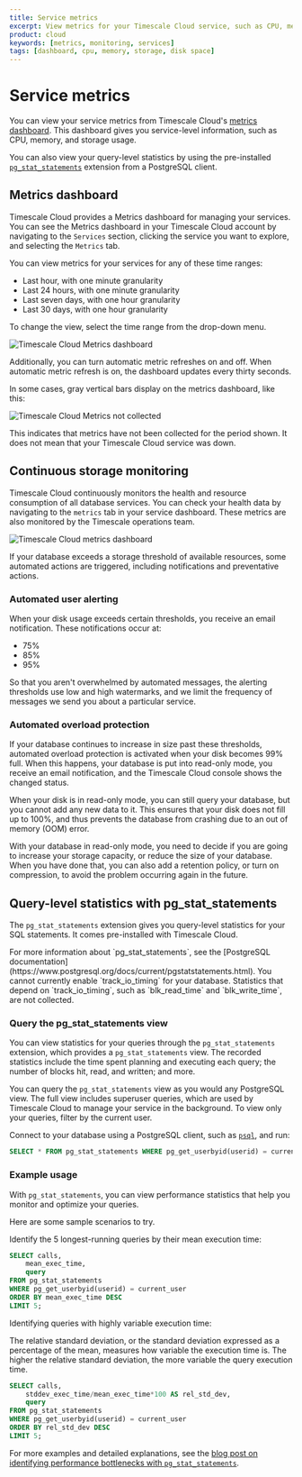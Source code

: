 ```yaml
---
title: Service metrics
excerpt: View metrics for your Timescale Cloud service, such as CPU, memory, and storage usage
product: cloud
keywords: [metrics, monitoring, services]
tags: [dashboard, cpu, memory, storage, disk space]
---
```


# Service metrics
You can view your service metrics from Timescale Cloud's
[metrics dashboard](#metrics-dashboard). This dashboard gives you service-level
information, such as CPU, memory, and storage usage.

You can also view your query-level statistics by using the pre-installed
[`pg_stat_statements`](#query-level-statistics-with-pg-stat-statements)
extension from a PostgreSQL client.

## Metrics dashboard
Timescale Cloud provides a Metrics dashboard for managing your services. You can
see the Metrics dashboard in your Timescale Cloud account by navigating to the
`Services` section, clicking the service you want to explore, and selecting the
`Metrics` tab.

You can view metrics for your services for any of these time ranges:
*   Last hour, with one minute granularity
*   Last 24 hours, with one minute granularity
*   Last seven days, with one hour granularity
*   Last 30 days, with one hour granularity

To change the view, select the time range from the drop-down menu.

<img class="main-content__illustration" src="https://s3.amazonaws.com/assets.timescale.com/docs/images/tsc-metrics_lastmonth.png" alt="Timescale Cloud Metrics dashboard"/>

Additionally, you can turn automatic metric refreshes on and off. When automatic
metric refresh is on, the dashboard updates every thirty seconds.

In some cases, gray vertical bars display on the metrics dashboard, like this:

<img class="main-content__illustration" src="https://s3.amazonaws.com/assets.timescale.com/docs/images/tsc-metrics_graybar.png" alt="Timescale Cloud Metrics not collected"/>

This indicates that metrics have not been collected for the period shown. It
does not mean that your Timescale Cloud service was down.

## Continuous storage monitoring
Timescale Cloud continuously monitors the health and resource consumption of all
database services. You can check your health data by navigating to the `metrics`
tab in your service dashboard. These metrics are also monitored by the Timescale
operations team.

<img class="main-content__illustration" src="https://s3.amazonaws.com/assets.timescale.com/docs/images/tsc-disk-metrics.png" alt="Timescale Cloud metrics dashboard"/>

If your database exceeds a storage threshold of available resources, some
automated actions are triggered, including notifications and preventative
actions.

### Automated user alerting
When your disk usage exceeds certain thresholds, you receive an email
notification. These notifications occur at:
*   75%
*   85%
*   95%

So that you aren't overwhelmed by automated messages, the alerting thresholds use
low and high watermarks, and we limit the frequency of messages we send you
about a particular service.

### Automated overload protection
If your database continues to increase in size past these thresholds, automated
overload protection is activated when your disk becomes 99% full. When this
happens, your database is put into read-only mode, you receive an
email notification, and the Timescale Cloud console shows the changed status.

When your disk is in read-only mode, you can still query your database, but you
cannot add any new data to it. This ensures that your disk does not fill up
to 100%, and thus prevents the database from crashing due to an out of memory (OOM)
error.

With your database in read-only mode, you need to decide if you are going to
increase your storage capacity, or reduce the size of your database. When you
have done that, you can also add a retention policy, or turn on compression, to
avoid the problem occurring again in the future.

## Query-level statistics with pg_stat_statements
The `pg_stat_statements` extension gives you query-level statistics for your SQL
statements. It comes pre-installed with Timescale Cloud.

<highlight type="note">
For more information about `pg_stat_statements`, see the
[PostgreSQL documentation](https://www.postgresql.org/docs/current/pgstatstatements.html).
</highlight>

<highlight type="important">
You cannot currently enable `track_io_timing` for your database. Statistics that
depend on `track_io_timing`, such as `blk_read_time` and `blk_write_time`, are
not collected.
</highlight>

### Query the pg_stat_statements view
You can view statistics for your queries through the `pg_stat_statements`
extension, which provides a `pg_stat_statements` view. The recorded statistics
include the time spent planning and executing each query; the number of blocks
hit, read, and written; and more.

You can query the `pg_stat_statements` view as you would any PostgreSQL view.
The full view includes superuser queries, which are used by Timescale Cloud to
manage your service in the background. To view only your
queries, filter by the current user.

Connect to your database using a PostgreSQL client, such as [`psql`][psql], and
run:
```sql
SELECT * FROM pg_stat_statements WHERE pg_get_userbyid(userid) = current_user;
```

### Example usage
With `pg_stat_statements`, you can view performance statistics that help you
monitor and optimize your queries.

Here are some sample scenarios to try.

Identify the 5 longest-running queries by their mean execution time:
```sql
SELECT calls,
    mean_exec_time,
    query
FROM pg_stat_statements
WHERE pg_get_userbyid(userid) = current_user
ORDER BY mean_exec_time DESC
LIMIT 5;
```

Identifying queries with highly variable execution time:

The relative standard deviation, or the standard deviation expressed as a
percentage of the mean, measures how variable the execution time is. The higher
the relative standard deviation, the more variable the query execution time.
```sql
SELECT calls,
    stddev_exec_time/mean_exec_time*100 AS rel_std_dev,
    query
FROM pg_stat_statements
WHERE pg_get_userbyid(userid) = current_user
ORDER BY rel_std_dev DESC
LIMIT 5;
```

For more examples and detailed explanations, see the [blog post on identifying
performance bottlenecks with `pg_stat_statements`][blog-pg_stat_statements].

[blog-pg_stat_statements]: https://www.timescale.com/blog/identify-postgresql-performance-bottlenecks-with-pg_stat_statements/
[psql]: /timescaledb/:currentVersion:/how-to-guides/connecting/about-psql/
